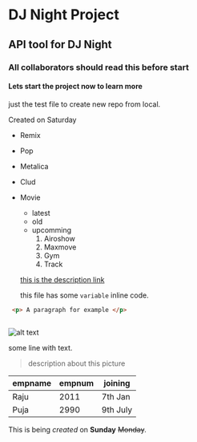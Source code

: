 # DJ Night Project
## API tool for DJ Night
### All collaborators should read this before start
#### Lets start the project now to learn more


just the test file to create new repo from local.

Created on Saturday

- Remix
- Pop
- Metalica
- Clud
- Movie
  - latest
  - old
  - upcomming
    1. Airoshow
    2. Maxmove
    3. Gym
    4. Track

  [this is the description link](https://github.com/Singhprakash91/djnight)


  this file has some `variable` inline code.


```html
 <p> A paragraph for example </p>
 
 ```


![alt text](http://www.bhmpics.com/walls/yami_gautam_smiley_face-wide.jpg/300/300)
 
  some line with text.	
  >description about this picture


  | empname | empnum | joining |
  | --- | --- | ---|
  | Raju | 2011 | 7th Jan |
  | Puja | 2990 | 9th July |

  This is being *created* on **Sunday** ~~Monday~~.

